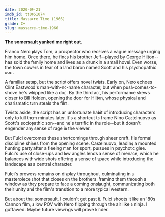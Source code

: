 ```yaml
---
date: 2020-09-21
imdb_id: tt0061074
title: Massacre Time (1966)
grade: C+
slug: massacre-time-1966
---
```


**The somersault yanked me right out.**

<!-- end -->

Franco Nero plays Tom, a prospector who receives a vague message urging him home. Once there, he finds his brother Jeff--played by George Hilton--has sold the family home and lives as a drunk in a small hovel. Even worse, the town cowers in fear of a land baron named Scott and his psychopathic son.

A familiar setup, but the script offers novel twists. Early on, Nero echoes Clint Eastwood's man-with-no-name character, but when push-comes-to-shove he's whipped like a dog. By the third act, his performance skews closer to Bill Holden, opening the door for Hilton, whose physical and charismatic turn steals the film.

Twists aside, the script has an unfortunate habit of introducing characters only to kill them minutes later. It's a shortcut to frame Nino Castelnuovo as Scott's sociopathic son--and he's terrific in the role--but it doesn't engender any sense of rage in the viewer.

But Fulci overcomes these shortcomings through sheer craft. His formal discipline shines from the opening scene. Castelnuovo, leading a mounted hunting party after a fleeing man for sport, pursues in psychotic glee. Fulci's use of close-ups and low angles lends a sense of menace, which he balances with wide shots offering a sense of space while introducing the landscape as a central character.

Fulci's prowess remains on display throughout, culminating in a masterpiece shot that closes on the brothers, framing them through a window as they prepare to face a coming onslaught, communicating both their unity and the film's transition to a more typical western.

But about that somersault. I couldn't get past it. Fulci shoots it like an '80s Cannon film, a low POV with Nero flipping through the air like a ninja. I guffawed. Maybe future viewings will prove kinder.